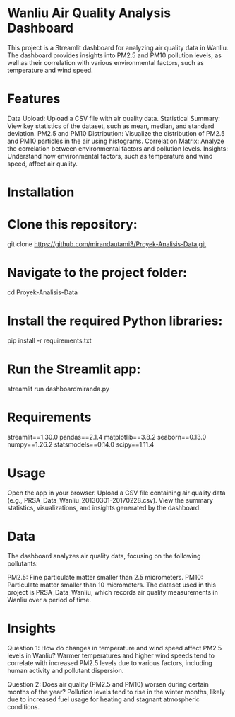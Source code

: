 # Wanliu Air Quality Analysis Dashboard
This project is a Streamlit dashboard for analyzing air quality data in Wanliu. The dashboard provides insights into PM2.5 and PM10 pollution levels, as well as their correlation with various environmental factors, such as temperature and wind speed.

# Features
Data Upload: Upload a CSV file with air quality data.
Statistical Summary: View key statistics of the dataset, such as mean, median, and standard deviation.
PM2.5 and PM10 Distribution: Visualize the distribution of PM2.5 and PM10 particles in the air using histograms.
Correlation Matrix: Analyze the correlation between environmental factors and pollution levels.
Insights: Understand how environmental factors, such as temperature and wind speed, affect air quality.

# Installation
# Clone this repository:
git clone https://github.com/mirandautami3/Proyek-Analisis-Data.git

# Navigate to the project folder:
cd Proyek-Analisis-Data

# Install the required Python libraries:
pip install -r requirements.txt

# Run the Streamlit app:
streamlit run dashboardmiranda.py

# Requirements
streamlit==1.30.0
pandas==2.1.4
matplotlib==3.8.2
seaborn==0.13.0
numpy==1.26.2
statsmodels==0.14.0
scipy==1.11.4

# Usage
Open the app in your browser.
Upload a CSV file containing air quality data (e.g., PRSA_Data_Wanliu_20130301-20170228.csv).
View the summary statistics, visualizations, and insights generated by the dashboard.

# Data
The dashboard analyzes air quality data, focusing on the following pollutants:

PM2.5: Fine particulate matter smaller than 2.5 micrometers.
PM10: Particulate matter smaller than 10 micrometers.
The dataset used in this project is PRSA_Data_Wanliu, which records air quality measurements in Wanliu over a period of time.

# Insights
Question 1: How do changes in temperature and wind speed affect PM2.5 levels in Wanliu?
Warmer temperatures and higher wind speeds tend to correlate with increased PM2.5 levels due to various factors, including human activity and pollutant dispersion.

Question 2: Does air quality (PM2.5 and PM10) worsen during certain months of the year?
Pollution levels tend to rise in the winter months, likely due to increased fuel usage for heating and stagnant atmospheric conditions.




